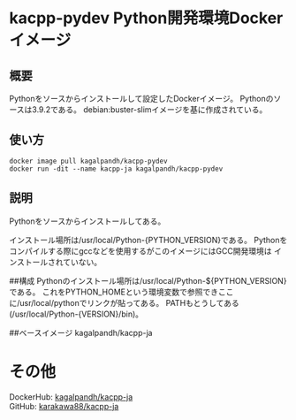 # kacpp-pydev Python開発環境Dockerイメージ

## 概要
Pythonをソースからインストールして設定したDockerイメージ。
Pythonのソースは3.9.2である。
debian:buster-slimイメージを基に作成されている。

## 使い方
```shell
docker image pull kagalpandh/kacpp-pydev
docker run -dit --name kacpp-ja kagalpandh/kacpp-pydev
```

## 説明
Pythonをソースからインストールしてある。
<!--
porgでインストールしてあり
```shell
porg -f Python-3.9.2
```
でファイル一覧を見ることができる。
-->
インストール場所は/usr/local/Python-{PYTHON_VERSION}である。
Pythonをコンパイルする際にgccなどを使用するがこのイメージにはGCC開発環境は
インストールされていない。


##構成
Pythonのインストール場所は/usr/local/Python-${PYTHON_VERSION}である。
これをPYTHON_HOMEという環境変数で参照できここに/usr/local/pythonでリンクが貼ってある。
PATHもとうしてある(/usr/local/Python-{VERSION}/bin)。

##ベースイメージ
kagalpandh/kacpp-ja

# その他
DockerHub: [kagalpandh/kacpp-ja](https://hub.docker.com/repository/docker/kagalpandh/kacpp-gccdev)<br />
GitHub: [karakawa88/kacpp-ja](https://github.com/karakawa88/kacpp-ja)

